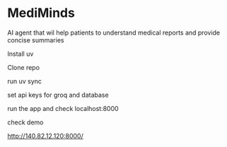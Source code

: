 # MediMinds
AI agent that wil help patients to understand medical reports and provide concise summaries

Install uv 

Clone repo

run uv sync

set api keys for groq and database

run the app and check localhost:8000

check demo

http://140.82.12.120:8000/
